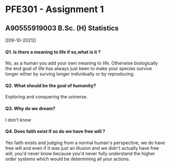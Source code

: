 # PFE301 - Assignment 1 
## A90555919003 B.Sc. (H) Statistics 
[[09-10-2021]]

#### Q1. Is there a meaning to life if so,what is it ? 

No, as a human you add your own meaning to life. Otherwise biologically the end goal of life has always just been to make your species survive longer either by surving longer individually or by reproducing. 

#### Q2. What should be the goal of humanity?

Exploring and conquering the universe. 

#### Q3. Why do we dream?

I don't know 

#### Q4. Does faith exist if so do we have free will ?

Yes faith exists and judging from a normal human's perspective, we do have free will and even if it was just an illusion and we didn't actually have free will, you'd never know because you'd never fully understand the higher order systems which would be determining all your actions.